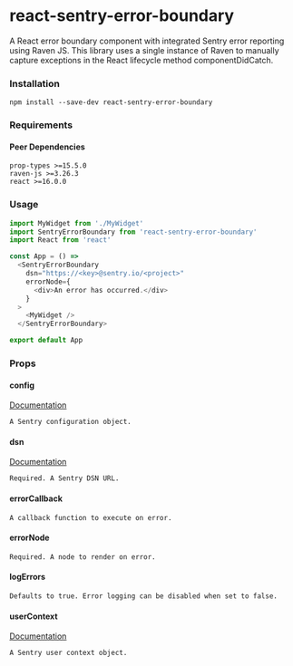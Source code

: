 # react-sentry-error-boundary
A React error boundary component with integrated Sentry error reporting using Raven JS.  This library uses a single instance of Raven to manually capture exceptions in the React lifecycle method componentDidCatch.

### Installation

```
npm install --save-dev react-sentry-error-boundary
```

### Requirements

#### Peer Dependencies
```
prop-types >=15.5.0
raven-js >=3.26.3
react >=16.0.0
```

### Usage

```js
import MyWidget from './MyWidget'
import SentryErrorBoundary from 'react-sentry-error-boundary'
import React from 'react'

const App = () =>
  <SentryErrorBoundary
    dsn="https://<key>@sentry.io/<project>"
    errorNode={
      <div>An error has occurred.</div>
    }
  >
    <MyWidget />
  </SentryErrorBoundary>

export default App
```

### Props

#### config
[Documentation](https://docs.sentry.io/clients/node/config/)
```
A Sentry configuration object.
```

#### dsn
[Documentation](https://docs.sentry.io/quickstart/#configure-the-dsn)
```
Required. A Sentry DSN URL.
```

#### errorCallback
```
A callback function to execute on error.
```

#### errorNode
```
Required. A node to render on error.
```

#### logErrors
```
Defaults to true. Error logging can be disabled when set to false.
```

#### userContext
[Documentation](https://docs.sentry.io/learn/context/)
```
A Sentry user context object.
```